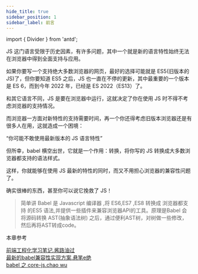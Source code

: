 ```yaml
---
hide_title: true
sidebar_position: 1
sidebar_label: 前言
---
```

import { Divider } from 'antd';

JS 这门语言受限于历史因素，有许多问题，其中一个就是新的语言特性始终无法在浏览器中得到全面支持与应用。

如果你要写一个支持绝大多数浏览器的网页，最好的选择可能就是 ES5(旧版本的 JS)了，但你要知道 ES5 之后，JS 也一直在不停的更新，其中最重要的一个版本是 ES 6，而到今年 2022 年，已经是 ES 2022（ES13）了。

和其它语言不同，JS 是要在浏览器中运行，这就决定了你在使用 JS 时不得不考虑浏览器的支持情况。

而浏览器一方面对新特性的支持需要时间，再一个你还得考虑旧版本浏览器还是有很多人在用，这就造成一个困境：

“你可能不敢使用最新版本的 JS 语言特性”

但所幸，babel 横空出世，它就是一个作用：转换，将你写的 JS 转换成大多数浏览器都支持的语法样式。

这样，你就能够在使用 JS 最新的特性的同时，而又不用担心浏览器的兼容性问题了。

确实很棒的东西，甚至你可以说它挽救了 JS！

> 简单讲 Babel 是 Javascript 编译器 ,将 ES6,ES7 ,ES8 转换成 浏览器都支持 的ES5 语法,并提供一些插件来兼容浏览器API的工具。原理是Babel 会将源码转换 AST(抽象语法树) 之后，通过便利AST树，对树做一些修改，然后再将AST转成code。

<Divider>本章参考</Divider>

[前端工程化学习笔记.酱路油过](https://www.kancloud.cn/cyyspring/webpack/2670925)   
[最新的babel兼容性实现方案.悬笔e绝](https://baijiahao.baidu.com/s?id=1709714903451987794)   
[babel 之 core-js.chao wu](https://zhuanlan.zhihu.com/p/403826116)